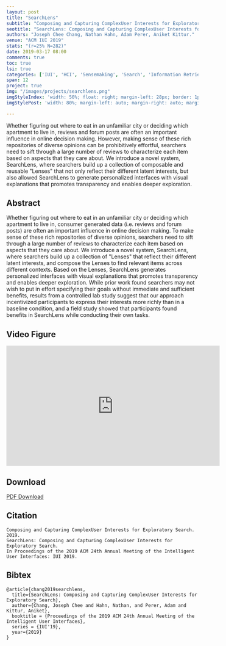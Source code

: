 ```yaml
---
layout: post
title: "SearchLens"
subtitle: "Composing and Capturing ComplexUser Interests for Exploratory Search"
seotitle: "SearchLens: Composing and Capturing ComplexUser Interests for Exploratory Search"
authors: "Joseph Chee Chang, Nathan Hahn, Adam Perer, Aniket Kittur."
venue: "ACM IUI 2019"
stats: "(r=25% N=282)"
date: 2019-03-17 08:00
comments: true
toc: true
lsi: true
categories: ['IUI', 'HCI', 'Sensemaking', 'Search', 'Information Retrieval']
span: 12
project: true
img: "/images/projects/searchlens.png"
imgStyleIndex: 'width: 50%; float: right; margin-left: 28px; border: 1px solid lightgray;'
imgStylePost: 'width: 80%; margin-left: auto; margin-right: auto; margin-top: 28px; border: 1px solid lightgray;'

---
```



Whether figuring out where to eat in an unfamiliar city or deciding which
apartment to live in, reviews and forum posts are often an important influence
in online decision making.  However, making sense of these rich repositories of
diverse opinions can be prohibitively effortful, searchers need to sift through
a large number of reviews to characterize each item based on aspects that they
care about. We introduce a novel system, SearchLens, where searchers build up a
collection of composable and reusable "Lenses" that not only reflect their
different latent interests, but also allowed SearchLens to generate
personalized interfaces with visual explanations that promotes transparency and
enables deeper exploration.


<!--more-->

Abstract
----------------------
Whether figuring out where to eat in an unfamiliar city or deciding which
apartment to live in, consumer generated data (i.e. reviews and forum posts)
are often an important influence in online decision making. To make sense of
these rich repositories of diverse opinions, searchers need to sift through a
large number of reviews to characterize each item based on aspects that they
care about. We introduce a novel system, SearchLens, where searchers build up a
collection of "Lenses" that reflect their different latent interests, and
compose the Lenses to find relevant items across different contexts. Based on
the Lenses, SearchLens generates personalized interfaces with visual
explanations that promotes transparency and enables deeper exploration. While
prior work found searchers may not wish to put in effort specifying their goals
without immediate and sufficient benefits, results from a controlled lab study
suggest that our approach incentivized participants to express their interests
more richly than in a baseline condition, and a field study showed that
participants found benefits in SearchLens while conducting their own tasks.


Video Figure
----------------------

<iframe width="560" height="315" src="https://www.youtube.com/embed/dXcTtHMa2DQ?rel=0" frameborder="0" allowfullscreen></iframe>
         

Download
----------------------
<a class="btn btn-default" href="/images/papers/searchlens.pdf" target='_blank' onclick="_gaq.push(['_trackEvent', 'Paper', 'SearchLens', 'PDF']);" role="button">PDF Download</a>


Citation
----------------------
```
Composing and Capturing ComplexUser Interests for Exploratory Search. 2019.
SearchLens: Composing and Capturing ComplexUser Interests for Exploratory Search.
In Proceedings of the 2019 ACM 24th Annual Meeting of the Intelligent User Interfaces: IUI 2019.
```

Bibtex
----------------------
```
@article{chang2019searchlens,
  title={SearchLens: Composing and Capturing ComplexUser Interests for Exploratory Search},
  author={Chang, Joseph Chee and Hahn, Nathan, and Perer, Adam and Kittur, Aniket},
  booktitle = {Proceedings of the 2019 ACM 24th Annual Meeting of the Intelligent User Interfaces},
  series = {IUI'19},
  year={2019}
}
```

